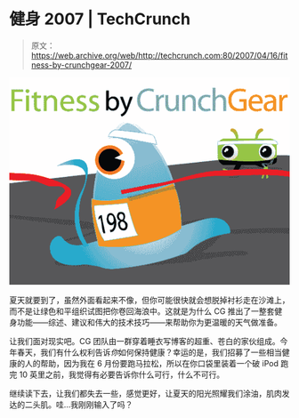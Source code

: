 # 健身 2007 | TechCrunch

> 原文：<https://web.archive.org/web/http://techcrunch.com:80/2007/04/16/fitness-by-crunchgear-2007/>

![](img/fcae02da4d542b150ef61905574dfb9d.png)

夏天就要到了，虽然外面看起来不像，但你可能很快就会想脱掉衬衫走在沙滩上，而不是让绿色和平组织试图把你卷回海浪中。这就是为什么 CG 推出了一整套健身功能——综述、建议和伟大的技术技巧——来帮助你为更温暖的天气做准备。

让我们面对现实吧。CG 团队由一群穿着睡衣写博客的超重、苍白的家伙组成。今年春天，我们有什么权利告诉*你*如何保持健康？幸运的是，我们招募了一些相当健康的人的帮助，因为我在 6 月份要跑马拉松，所以在你口袋里装着一个破 iPod 跑完 10 英里之前，我觉得有必要告诉你什么可行，什么不可行。

继续读下去，让我们都失去一些，感觉更好，让夏天的阳光照耀我们涂油，肌肉发达的二头肌。哇…我刚刚输入了吗？